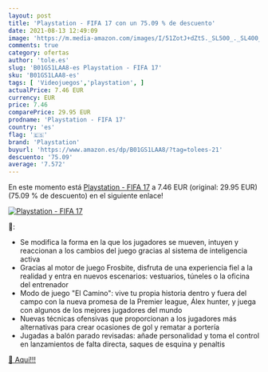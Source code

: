 ```yaml
---
layout: post
title: 'Playstation - FIFA 17 con un 75.09 % de descuento'
date: 2021-08-13 12:49:09
image: 'https://m.media-amazon.com/images/I/51ZotJ+dZtS._SL500_._SL400_.jpg'
comments: true
category: ofertas
author: 'tole.es'
slug: 'B01GS1LAA8-es Playstation - FIFA 17'
sku: 'B01GS1LAA8-es'
tags: [ 'Videojuegos','playstation', ]
actualPrice: 7.46 EUR
currency: EUR
price: 7.46
comparePrice: 29.95 EUR
prodname: 'Playstation - FIFA 17'
country: 'es'
flag: '🇪🇸'
brand: 'Playstation'
buyurl: 'https://www.amazon.es/dp/B01GS1LAA8/?tag=tolees-21'
descuento: '75.09'
average: '7.572'
---
```


En este momento está [Playstation - FIFA 17](https://www.amazon.es/dp/B01GS1LAA8/?tag=tolees-21) a 7.46 EUR (original: 29.95 EUR) (75.09 %  de descuento) en el siguiente enlace!

[![Playstation - FIFA 17](https://m.media-amazon.com/images/I/51ZotJ+dZtS._SL500_._SL400_.jpg)](https://www.amazon.es/dp/B01GS1LAA8/?tag=tolees-21)

🔎:

- Se modifica la forma en la que los jugadores se mueven, intuyen y reaccionan a los cambios del juego gracias al sistema de inteligencia activa
- Gracias al motor de juego Frosbite, disfruta de una experiencia fiel a la realidad y entra en nuevos escenarios: vestuarios, túneles o la oficina del entrenador
- Modo de juego "El Camino": vive tu propia historia dentro y fuera del campo con la nueva promesa de la Premier league, Álex hunter, y juega con algunos de los mejores jugadores del mundo
- Nuevas técnicas ofensivas que proporcionan a los jugadores más alternativas para crear ocasiones de gol y rematar a portería
- Jugadas a balón parado revisadas: añade personalidad y toma el control en lanzamientos de falta directa, saques de esquina y penaltis

[🛒 Aquí!!!](https://www.amazon.es/dp/B01GS1LAA8/?tag=tolees-21)
